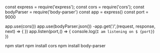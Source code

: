 <!-- npm init -y
make "start" script and put "node app.js"
npm install express -->

const express = require('express');
const cors = require('cors');
const bodyParser = require('body-parser')
const app = express() 
const port = 9000

app.use(cors())
app.use(bodyParser.json())
-app.get('/',(request, response, next) => {
})
app.listen(port,() => {
console.log(`I am listening on $
{port}`)
})

npm start
npm install cors
npm install body-parser

<!-- 1. install
2. require -->
